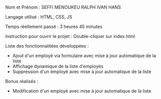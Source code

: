 Nom et Prénom : SEFFI MENOUKEU RALPH IVAN HANS

Langage utilisé : HTML, CSS, JS

Temps réellement passé : 3 heures 45 minutes

Instruction pour ouvrir le projet : Double-cliquer sur index.html

Liste des fonctionnalitées développées : 
- Ajout d'un employé via formulaire avec mise à jour automatique de la liste
- Affichage dynamique de la liste d'employés
- Suppression d'un employé avec mise à jour automatique de la liste

Bonus réalisés : 
- Modification d'un employé avec mise à jour automatique de la liste
